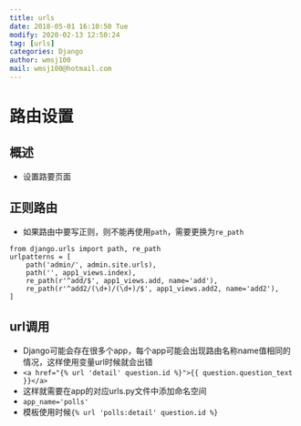 ```yaml
---
title: urls
date: 2018-05-01 16:10:50 Tue
modify: 2020-02-13 12:50:24 
tag: [urls]
categories: Django
author: wmsj100
mail: wmsj100@hotmail.com
---
```


# 路由设置

## 概述

- 设置路要页面

## 正则路由

- 如果路由中要写正则，则不能再使用`path`，需要更换为`re_path`
```path
from django.urls import path, re_path
urlpatterns = [
    path('admin/', admin.site.urls),
    path('', app1_views.index),
    re_path(r'^add/$', app1_views.add, name='add'),
    re_path(r'^add2/(\d+)/(\d+)/$', app1_views.add2, name='add2'),
]
```

## url调用
- Django可能会存在很多个app，每个app可能会出现路由名称name值相同的情况，这样使用变量url时候就会出错
- `<a href="{% url 'detail' question.id %}">{{ question.question_text }}</a>`
- 这样就需要在app的对应urls.py文件中添加命名空间
- `app_name='polls'`
- 模板使用时候`{% url 'polls:detail' question.id %}`

